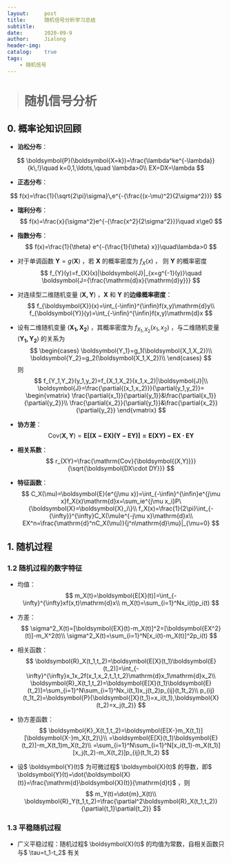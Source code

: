 ```yaml
---
layout:     post
title:      随机信号分析学习总结
subtitle:     
date:       2020-09-9
author:     Jialong
header-img: 
catalog:    true
tags:
    - 随机信号
---
```


> # 随机信号分析



## 0. 概率论知识回顾

- **泊松分布**：

$$
\boldsymbol{P}(\boldsymbol{X=k})=\frac{\lambda^ke^{-\lambda}}{k\,!}\quad k=0,1,\ldots,\quad \lambda>0\\
EX=DX=\lambda
$$

- **正态分布**：

$$
f(x)=\frac{1}{\sqrt{2\pi}\sigma}\,e^{-{\frac{(x-\mu)^2}{2\sigma^2}}}
$$

- **瑞利分布**：
  $$
  f(x)=\frac{x}{\sigma^2}e^{-{\frac{x^2}{2\sigma^2}}}\quad x\ge0
  $$
  
- **指数分布**：
  $$
  f(x)=\frac{1}{\theta} e^{-{\frac{1}{\theta} x}}\quad\lambda>0
  $$

- 对于单调函数 $\boldsymbol{Y}=g(\boldsymbol{X})$ ，若 $\boldsymbol{X}$ 的概率密度为 $f_{X}(x)$ ， 则 $\boldsymbol{Y}$ 的概率密度
  $$
  f_{Y}(y)=f_{X}(x)|\boldsymbol{J}|_{x=g^{-1}(y)}\quad \boldsymbol{J={\frac{\mathrm{d}x}{\mathrm{d}y}}}
  $$

- 对连续型二维随机变量 $(\boldsymbol{X,Y})$ ，$\boldsymbol{X}$ 和 $\boldsymbol{Y}$ 的**边缘概率密度**：
  $$
  f_{\boldsymbol{X}}(x)=\int_{-\infin}^{\infin}f(x,y)\mathrm{d}y\\
  f_{\boldsymbol{Y}}(y)=\int_{-\infin}^{\infin}f(x,y)\mathrm{d}x
  $$

- 设有二维随机变量 $(\boldsymbol{X_1,X_2})$ ，其概率密度为 $f_{X_1,X_2}(x_1,x_2)$ ，与二维随机变量 $(\boldsymbol{Y_1,Y_2})$ 的关系为
  $$
  \begin{cases}
  \boldsymbol{Y_1}=g_1(\boldsymbol{X_1,X_2})\\
  \boldsymbol{Y_2}=g_2(\boldsymbol{X_1,X_2})\\
  \end{cases}
  $$
  则
  $$
  f_{Y_1,Y_2}(y_1,y_2)=f_{X_1,X_2}(x_1,x_2)|\boldsymbol{J}|\\
  \boldsymbol{J}=\frac{\partial{(x_1,x_2)}}{\partial(y_1,y_2)}=
  \begin{vmatrix}
  \frac{\partial{x_1}}{\partial{y_1}}&\frac{\partial{x_1}}{\partial{y_2}}\\
  \frac{\partial{x_2}}{\partial{y_1}}&\frac{\partial{x_2}}{\partial{y_2}}
  \end{vmatrix}
  $$

- **协方差**：
  $$
  \mathrm{Cov}(\boldsymbol{X,Y})=\boldsymbol{E[(X-EX)(Y-EY)]=E(XY)-EX\cdot EY}
  $$

- **相关系数**：
  $$
  r_{XY}=\frac{\mathrm{Cov}{\boldsymbol{(X,Y)}}}{\sqrt{\boldsymbol{DX\cdot DY}}}
  $$

- **特征函数**：
  $$
  C_X(\mu)=\boldsymbol{E}(e^{j\mu x})=\int_{-\infin}^{\infin}e^{j\mu x}f_X(x)\mathrm{d}x=\sum_ie^{j\mu x_i}P\{\boldsymbol{X}=\boldsymbol{X}_i\}\\
  f_X(x)=\frac{1}{2\pi}\int_{-{\infty}}^{\infty}C_X(\mu)e^{-j\mu x}\mathrm{d}x\\
  EX^n=\frac{\mathrm{d}^nC_X(\mu)}{j^n\mathrm{d}\mu}|_{\mu=0}
  $$
  

  

## 1. 随机过程

###   1.2 随机过程的数字特征

- 均值：
  $$
  m_X(t)=\boldsymbol{E[X}(t)]=\int_{-\infty}^{\infty}xf(x,t)\mathrm{d}x\\
  m_X(t)=\sum_{i=1}^Nx_i(t)p_i(t)
  $$
  
  
- 方差：
  $$
  \sigma^2_X(t)=[\boldsymbol{EX}(t)-m_X(t)]^2=[\boldsymbol{EX^2}(t)]-m_X^2(t)\\
  \sigma^2_X(t)=\sum_{i=1}^N[x_i(t)-m_X(t)]^2p_i(t)
$$
  
- 相关函数：
  $$
  \boldsymbol{R}_X(t_1,t_2)=\boldsymbol{E[X}(t_1)\boldsymbol{E}(t_2)]=\int_{-\infty}^{\infty}x_1x_2f(x_1,x_2,t_1,t_2)\mathrm{d}x_1\mathrm{d}x_2\\
  \boldsymbol{R}_X(t_1,t_2)=\boldsymbol{E[X}(t_1)\boldsymbol{E}(t_2)]=\sum_{i=1}^N\sum_{i=1}^Nx_i(t_1)x_j(t_2)p_{ij}(t_1t_2)\\
p_{ij}(t_1t_2)=\boldsymbol{P}{\boldsymbol{[X}(t_1)=x_i(t_1),\boldsymbol{X}(t_2)=x_j(t_2)}
  $$
  
- 协方差函数：
  $$
  \boldsymbol{K}_X(t_1,t_2)=\boldsymbol{E[X-}m_X(t_1)][\boldsymbol{X-}m_X(t_2)\}\\
  =\boldsymbol{E[X}(t_1)\boldsymbol{E}(t_2)]-m_X(t_1)m_X(t_2)\\
  =\sum_{i=1}^N\sum_{i=1}^N[x_i(t_1)-m_X(t_1)][x_j(t_2)-m_X(t_2)]p_{ij}(t_1t_2)
  $$

- 设$ \boldsymbol{Y}(t)$ 为可微过程$ \boldsymbol{X}(t)$ 的导数，即$ \boldsymbol{Y}(t)=\dot{\boldsymbol{X}(t)}=\frac{\mathrm{d}\boldsymbol{X}(t)}{\mathrm{d}t}$ ，则
  $$
  m_Y(t)=\dot{m}_X(t)\\
  \boldsymbol{R}_Y(t_1,t_2)=\frac{\partial^2\boldsymbol{R}_X(t_1,t_2)}{\partial{t_1}\partial{t_2}}
  $$
  

### 1.3 平稳随机过程

- 广义平稳过程：随机过程$ \boldsymbol{X}(t)$ 的均值为常数，自相关函数只与$ \tau=t_1-t_2$ 有关